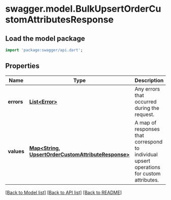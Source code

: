 # swagger.model.BulkUpsertOrderCustomAttributesResponse

## Load the model package
```dart
import 'package:swagger/api.dart';
```

## Properties
Name | Type | Description | Notes
------------ | ------------- | ------------- | -------------
**errors** | [**List&lt;Error&gt;**](Error.md) | Any errors that occurred during the request. | [optional] [default to []]
**values** | [**Map&lt;String, UpsertOrderCustomAttributeResponse&gt;**](UpsertOrderCustomAttributeResponse.md) |  A map of responses that correspond to individual upsert operations for custom attributes. | [default to {}]

[[Back to Model list]](../README.md#documentation-for-models) [[Back to API list]](../README.md#documentation-for-api-endpoints) [[Back to README]](../README.md)

